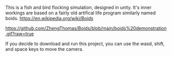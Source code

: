 This is a fish and bird flocking simulation, designed in unity. It's inner workings are based on a fairly old artifical life program similarly named boids.
https://en.wikipedia.org/wiki/Boids

https://github.com/ZhengThomas/Boids/blob/main/boids%20demonstration.gif?raw=true

If you decide to download and run this project, you can use the wasd, shift, and space keys to move the camera.
